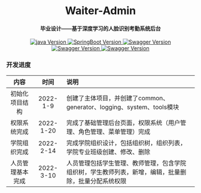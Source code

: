 <div align="center">
<br/>
  <h1 align="center">
    Waiter-Admin
  </h1>
  <h4 align="center">
    毕业设计——基于深度学习的人脸识别考勤系统后台
  </h4> 
</div>





<p align="center">
    <a href="#">
        <img src="https://img.shields.io/badge/java-1.8-green.svg" alt="java Version">
    </a>
    <a href="#">
        <img src="https://img.shields.io/badge/SpringBoot-2.4.0-red.svg" alt="SpringBoot Version">
    </a>
    <a href="#">
        <img src="https://img.shields.io/badge/Mybatis Plus-3.4.1-blue.svg" alt="Swagger Version">
    </a> 
    <a href="#">
        <img src="https://img.shields.io/badge/hutool-5.3.3-orange.svg" alt="Swagger Version">
    </a> 
     <a href="#">
        <img src="https://img.shields.io/badge/kaptcha-0.0.9-blueviolet.svg" alt="Swagger Version">
    </a> 
</p>



### 开发进度

|       内容       |   时间    | 说明                                                         |
| :--------------: | :-------: | :----------------------------------------------------------- |
|  初始化项目结构  | 2022-1-9  | 创建了主体项目，并创建了common、generator、logging、system、tools模块 |
|   权限系统完成   | 2022-1-20 | 完成了基础管理后台页面，权限系统（用户管理、角色管理、菜单管理）完成 |
|   学院组织完成   | 2022-2-14 | 完成学院组织设计，包括组织树，组织列表，学院专业班级创建、修改、删除 |
| 人员管理基本完成 | 2022-3-10 | 人员管理包括学生管理、教师管理，包含学院组织树，学生教师列表，新增，编辑，批量删除，批量分配系统权限 |



